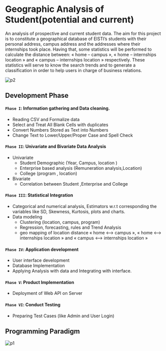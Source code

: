 # Geographic Analysis of Student(potential and current) 
An analysis of prospective and current student data. The aim for this project is to constitute a geographical database of EISTI’s students with their personal address, campus address and the addresses where their internships took place. Having that, some statistics will be performed to calculate the distance between: « home – campus », « home – internships location » and « campus – internships location » respectively. These statistics will serve to know the search trends and to generate a classification in order to help users in charge of business relations.

![p2](https://user-images.githubusercontent.com/45566835/83158269-ddb83700-a104-11ea-81f1-7ed6ef615cad.png)

## Development Phase
#### `Phase I`: Information gathering and Data cleaning. 
* Reading CSV and Formalize data
* Select and Treat All Blank Cells with duplicates
* Convert Numbers Stored as Text into Numbers
*	Change Text to Lower/Upper/Proper Case and Spell Check

#### `Phase II`:	Univariate and Bivariate Data Analysis
*	Univariate
    * Student Demographic (Year, Campus, location )
    * Enterprise based analysis (Remuneration analysis,Location)
    * College (program , location)
*	Bivariate
    * Correlation between Student ,Enterprise and College 

#### `Phase III`:	Statistical Integration 
* Categorical and numerical analysis, Estimators w.r.t corresponding the variables like SD, Skewness, Kurtosis, plots and charts.
*	Data modeling 
    * Clustering (location, campus, program)
    * Regression, forecasting, rules and Trend Analysis
    * geo mapping of location distance « home <–> campus », « home <–> internships location » and « campus <–> internships location »

#### `Phase IV`:	Application development
*	User interface development
*	Database Implementation
*	Applying Analysis with data and Integrating with interface.

#### `Phase V`:	Product Implementation 
*	Deployment of Web API on Server

#### `Phase VI`:	Conduct Testing
*	Preparing Test Cases (like Admin and User Login)

## Programming Paradigm
![p1](https://user-images.githubusercontent.com/45566835/83158266-dc870a00-a104-11ea-9961-ea6d5148c36e.jpg)
